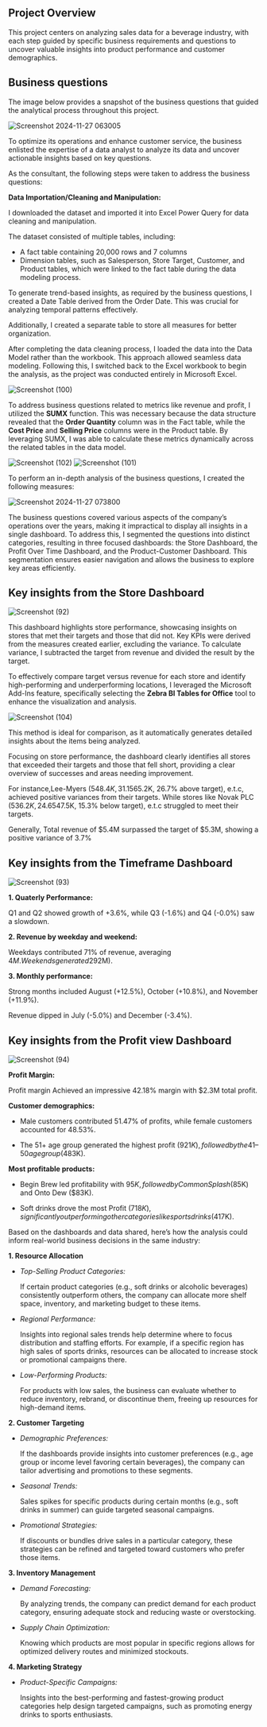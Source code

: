 ## Project Overview
This project centers on analyzing sales data for a beverage industry, with each step guided by specific business requirements and questions to uncover valuable insights into product performance and customer demographics.

## Business questions
The image below provides a snapshot of the business questions that guided the analytical process throughout this project.

![Screenshot 2024-11-27 063005](https://github.com/user-attachments/assets/8dcdd3dc-8ce3-4358-835c-9225ea5c493f)

To optimize its operations and enhance customer service, the business enlisted the expertise of a data analyst to analyze its data and uncover actionable insights based on key questions.

As the consultant, the following steps were taken to address the business questions:

**Data Importation/Cleaning and Manipulation:**

I downloaded the dataset and imported it into Excel Power Query for data cleaning and manipulation.

The dataset consisted of multiple tables, including:
- A fact table containing 20,000 rows and 7 columns
- Dimension tables, such as Salesperson, Store Target, Customer, and Product tables, which were linked to the fact table during the data modeling process.

To generate trend-based insights, as required by the business questions, I created a Date Table derived from the Order Date. This was crucial for analyzing temporal patterns effectively.

Additionally, I created a separate table to store all measures for better organization.

After completing the data cleaning process, I loaded the data into the Data Model rather than the workbook. This approach allowed seamless data modeling. Following this, I switched back to the Excel workbook to begin the analysis, as the project was conducted entirely in Microsoft Excel.

![Screenshot (100)](https://github.com/user-attachments/assets/b8d1ae06-c98e-40ad-83ca-e6eab3330964)


To address business questions related to metrics like revenue and profit, I utilized the **SUMX** function. This was necessary because the data structure revealed that the **Order Quantity** column was in the Fact table, while the **Cost Price** and **Selling Price** columns were in the Product table. By leveraging SUMX, I was able to calculate these metrics dynamically across the related tables in the data model. 

![Screenshot (102)](https://github.com/user-attachments/assets/f888233b-2549-42b8-b31d-84fbcd8aecae)
![Screenshot (101)](https://github.com/user-attachments/assets/2adbb5b9-1ff8-441d-9cc5-891e2d292802)


To perform an in-depth analysis of the business questions, I created the following measures:

![Screenshot 2024-11-27 073800](https://github.com/user-attachments/assets/416465c4-a0b5-4c95-9a96-739163e5f635)


The business questions covered various aspects of the company’s operations over the years, making it impractical to display all insights in a single dashboard. To address this, I segmented the questions into distinct categories, resulting in three focused dashboards: the Store Dashboard, the Profit Over Time Dashboard, and the Product-Customer Dashboard. This segmentation ensures easier navigation and allows the business to explore key areas efficiently.

## Key insights from the Store Dashboard

![Screenshot (92)](https://github.com/user-attachments/assets/c1ffaf3a-f058-45f1-b429-90b42f46da73)

This dashboard highlights store performance, showcasing insights on stores that met their targets and those that did not. Key KPIs were derived from the measures created earlier, excluding the variance. To calculate variance, I subtracted the target from revenue and divided the result by the target.

To effectively compare target versus revenue for each store and identify high-performing and underperforming locations, I leveraged the Microsoft Add-Ins feature, specifically selecting the **Zebra BI Tables for Office** tool to enhance the visualization and analysis.

![Screenshot (104)](https://github.com/user-attachments/assets/7186d9fa-25a8-4003-8160-4c5bf3c7f235)

This method is ideal for comparison, as it automatically generates detailed insights about the items being analyzed.

Focusing on store performance, the dashboard clearly identifies all stores that exceeded their targets and those that fell short, providing a clear overview of successes and areas needing improvement.

For instance,Lee-Myers ($548.4K, 31.1% above target), Myers-Lopez ($565.2K, 26.7% above target), e.t.c, achieved positive variances from their targets. While stores like Novak PLC ($536.2K, 24.6% below target),Miller ($547.5K, 15.3% below target), e.t.c struggled to meet their targets.

Generally, Total revenue of $5.4M surpassed the target of $5.3M, showing a positive variance of 3.7%


## Key insights from the Timeframe Dashboard
![Screenshot (93)](https://github.com/user-attachments/assets/74a87eec-fd86-439e-aa01-62256137dcb5)


**1. Quaterly Performance:**

Q1 and Q2 showed growth of +3.6%, while Q3 (-1.6%) and Q4 (-0.0%) saw a slowdown.

**2. Revenue by weekday and weekend:**

Weekdays contributed 71% of revenue, averaging $4M. Weekends generated 29% of revenue ($2M).

**3. Monthly performance:**

Strong months included August (+12.5%), October (+10.8%), and November (+11.9%).

Revenue dipped in July (-5.0%) and December (-3.4%).


## Key insights from the Profit view Dashboard
![Screenshot (94)](https://github.com/user-attachments/assets/0f6e271a-d2fd-440e-8eae-061c9ce74362)


**Profit Margin:**

Profit margin Achieved an impressive 42.18% margin with $2.3M total profit.

**Customer demographics:**

- Male customers contributed 51.47% of profits, while female customers accounted for 48.53%.

- The 51+ age group generated the highest profit ($921K), followed by the 41–50 age group ($483K).


**Most profitable products:**

- Begin Brew led profitability with $95K, followed by Common Splash ($85K) and Onto Dew ($83K).

- Soft drinks drove the most Profit ($718K), significantly outperforming other categories like sports drinks ($417K).



Based on the dashboards and data shared, here’s how the analysis could inform real-world business decisions in the same industry:

**1. Resource Allocation**

- *Top-Selling Product Categories:* 
  
  If certain product categories (e.g., soft drinks or alcoholic beverages) consistently outperform others, the company can allocate more shelf space, inventory, and marketing budget to these items.

- *Regional Performance:*
  
   Insights into regional sales trends help determine where to focus distribution and staffing efforts. For example, if a specific region has high sales of sports drinks, resources can be allocated to increase stock or promotional campaigns there.

- *Low-Performing Products:*
  
   For products with low sales, the business can evaluate whether to reduce inventory, rebrand, or discontinue them, freeing up resources for high-demand items.


**2. Customer Targeting**

- *Demographic Preferences:*

  If the dashboards provide insights into customer preferences (e.g., age group or income level favoring certain beverages), the company can tailor advertising and promotions to these segments.

- *Seasonal Trends:*
  
   Sales spikes for specific products during certain months (e.g., soft drinks in summer) can guide targeted seasonal campaigns.


- *Promotional Strategies:*

   If discounts or bundles drive sales in a particular category, these strategies can be refined and targeted toward customers who prefer those items.



**3. Inventory Management**

- *Demand Forecasting:* 
  
  By analyzing trends, the company can predict demand for each product category, ensuring adequate stock and reducing waste or overstocking.

- *Supply Chain Optimization:*
  
   Knowing which products are most popular in specific regions allows for optimized delivery routes and minimized stockouts.



**4. Marketing Strategy**

- *Product-Specific Campaigns:* 

  Insights into the best-performing and fastest-growing product categories help design targeted campaigns, such as promoting energy drinks to sports enthusiasts.
